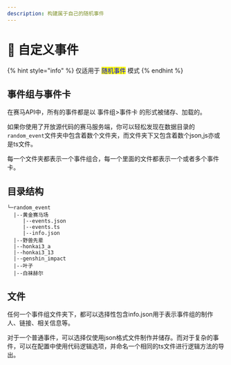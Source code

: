 ```yaml
---
description: 构建属于自己的随机事件
---
```


# 🍇 自定义事件

{% hint style="info" %}
仅适用于 <mark style="color:blue;">随机事件</mark> 模式
{% endhint %}

## 事件组与事件卡

在赛马API中，所有的事件都是以 事件组>事件卡 的形式被储存、加载的。

如果你使用了开放源代码的赛马服务端，你可以轻松发现在数据目录的`random_event`文件夹中包含着数个文件夹，而文件夹下又包含着数个json,js亦或是ts文件。

每一个文件夹都表示一个事件组合，每一个里面的文件都表示一个或者多个事件卡。

## 目录结构

```
└─random_event
  |--黄金赛马场
     |--events.json
     |--events.ts
     |--info.json
  |--野兽先辈
  |--honkai3_a
  |--honkai3_13
  |--genshin_impact
  |--叶子
  |--白袜赫尔
```

## 文件

任何一个事件组文件夹下，都可以选择性包含info.json用于表示事件组的制作人、链接、相关信息等。

对于一个普通事件，可以选择仅使用json格式文件制作并储存。而对于复杂的事件，可以在配置中使用代码逻辑选项，并命名一个相同的ts文件进行逻辑方法的导出。
